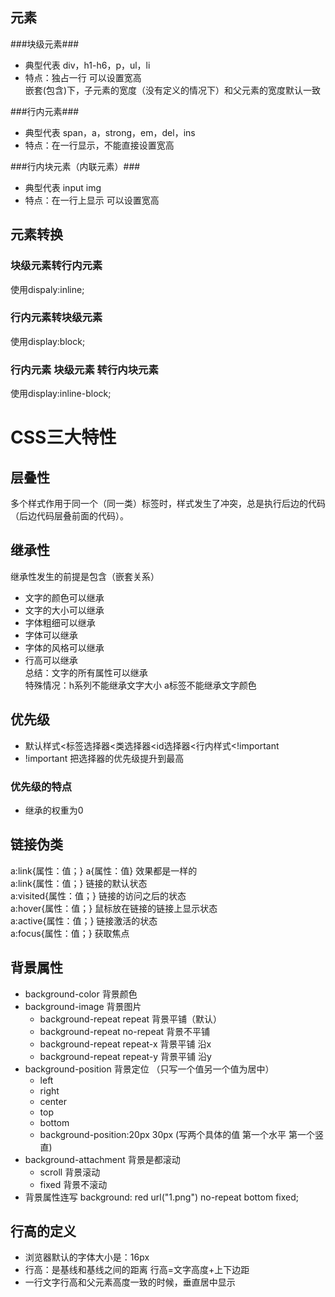 ## 元素 ##
###块级元素###
- 典型代表 div，h1-h6，p，ul，li
- 特点：独占一行 可以设置宽高<br>
  嵌套(包含)下，子元素的宽度（没有定义的情况下）和父元素的宽度默认一致 

###行内元素###
- 典型代表 span，a，strong，em，del，ins
- 特点：在一行显示，不能直接设置宽高


###行内块元素（内联元素）###
- 典型代表 input img
- 特点：在一行上显示 可以设置宽高

## 元素转换 ##
### 块级元素转行内元素 ###
使用dispaly:inline;
### 行内元素转块级元素 ###
使用display:block;
### 行内元素 块级元素 转行内块元素 ###
使用display:inline-block;

# CSS三大特性 #
## 层叠性 ##
多个样式作用于同一个（同一类）标签时，样式发生了冲突，总是执行后边的代码（后边代码层叠前面的代码）。
## 继承性 ##
继承性发生的前提是包含（嵌套关系）<br>

- 文字的颜色可以继承
- 文字的大小可以继承
- 字体粗细可以继承
- 字体可以继承
- 字体的风格可以继承
- 行高可以继承<br>
 总结：文字的所有属性可以继承<br>
 特殊情况：h系列不能继承文字大小 a标签不能继承文字颜色
## 优先级 ##

- 默认样式<标签选择器<类选择器<id选择器<行内样式<!important
- !important 把选择器的优先级提升到最高

### 优先级的特点 


- 继承的权重为0

## 链接伪类 ##
a:link{属性：值；} a{属性：值} 效果都是一样的<br>
a:link{属性：值；} 链接的默认状态 <br>
a:visited{属性：值；} 链接的访问之后的状态 <br>
a:hover{属性：值；} 鼠标放在链接的链接上显示状态 <br>
a:active{属性：值；} 链接激活的状态 <br>
a:focus{属性：值；} 获取焦点 <br>

## 背景属性 ##
- background-color 背景颜色
- background-image 背景图片
	- background-repeat  repeat 背景平铺（默认）
	- background-repeat  no-repeat 背景不平铺
	- background-repeat  repeat-x 背景平铺 沿x
	- background-repeat  repeat-y 背景平铺 沿y
- background-position 背景定位 （只写一个值另一个值为居中）
	- left
	- right
	- center
	- top
	- bottom
	- background-position:20px 30px (写两个具体的值 第一个水平 第一个竖直)
- background-attachment 背景是都滚动
	- scroll 背景滚动
	- fixed  背景不滚动
- 背景属性连写 background: red url("1.png") no-repeat bottom fixed; 

## 行高的定义 ##
- 浏览器默认的字体大小是：16px
- 行高：是基线和基线之间的距离  行高=文字高度+上下边距
- 一行文字行高和父元素高度一致的时候，垂直居中显示

